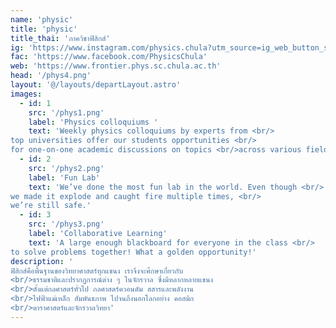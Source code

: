 ```yaml
---
name: 'physic'
title: 'physic'
title_thai: 'ภาควิชาฟิสิกส์'
ig: 'https://www.instagram.com/physics.chula?utm_source=ig_web_button_share_sheet&igsh=ZDNlZDc0MzIxNw=='
fac: 'https://www.facebook.com/PhysicsChula'
web: 'https://www.frontier.phys.sc.chula.ac.th'
head: '/phys4.png'
layout: '@/layouts/departLayout.astro'
images:
  - id: 1
    src: '/phys1.png'
    label: 'Physics colloquiums '
    text: 'Weekly physics colloquiums by experts from <br/>
top universities offer our students opportunities <br/>
for one-on-one academic discussions on topics <br/>across various fields.'
  - id: 2
    src: '/phys2.png'
    label: 'Fun Lab'
    text: 'We’ve done the most fun lab in the world. Even though <br/>
we made it explode and caught fire multiple times, <br/>
we’re still safe.'
  - id: 3
    src: '/phys3.png'
    label: 'Collaborative Learning'
    text: 'A large enough blackboard for everyone in the class <br/>
to solve problems together! What a golden opportunity!'
description: '
ฟิสิกส์คือพื้นฐานของวิทยาศาสตร์ทุกแขนง เราจึงจะศึกษาเกี่ยวกับ
<br/>ธรรมชาติและปรากฏการณ์ต่าง ๆ ในจักรวาล ซึ่งมีหลากหลายแขนง
<br/>ตั้งแต่กลศาสตร์ทั่วไป กลศาสตร์ควอนตัม สสารและพลังงาน
<br/>ไฟฟ้าแม่เหล็ก สัมพันธภาพ ไปจนถึงนอกโลกอย่าง คอสมิก
<br/>ดาราศาสตร์และจักรวาลวิทยา'
---
```

